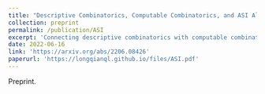 ```yaml
---
title: "Descriptive Combinatorics, Computable Combinatorics, and ASI Algorithms"
collection: preprint
permalink: /publication/ASI
excerpt: 'Connecting descriptive combinatorics with computable combinatorics through ASI algorithms, preprint with Felix Weilacher'
date: 2022-06-16
link: 'https://arxiv.org/abs/2206.08426'
paperurl: 'https://longqianql.github.io/files/ASI.pdf'
---
```

Preprint. 